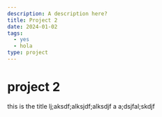 ```yaml
---
description: A description here?
title: Project 2
date: 2024-01-02
tags:
  - yes
  - hola
type: project
---
```


<script>
  import TiltImage from '$lib/components/TiltImage.svelte'
</script>

# project 2
this is the title
lj;aksdf;alksjdf;alksdjf
a
a;dsjfal;skdjf

<TiltImage src="/images/about.webp"/>